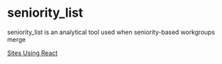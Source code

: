 # seniority_list
seniority_list is an analytical tool used when seniority-based workgroups merge

[Sites Using React](https://github.com/facebook/react/wiki/Sites-Using-React)
